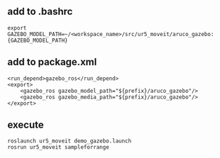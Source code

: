 ## add to .bashrc
```
export GAZEBO_MODEL_PATH=~/<workspace_name>/src/ur5_moveit/aruco_gazebo:{GAZEBO_MODEL_PATH}
```

## add to package.xml
```
<run_depend>gazebo_ros</run_depend> 
<export> 
    <gazebo_ros gazebo_model_path="${prefix}/aruco_gazebo"/> 
    <gazebo_ros gazebo_media_path="${prefix}/aruco_gazebo"/> 
</export>
```
## execute
```
roslaunch ur5_moveit demo_gazebo.launch
rosrun ur5_moveit sampleforrange
```
